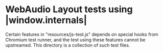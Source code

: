 # WebAudio Layout tests using |window.internals|

Certain features in "resources/js-test.js" depends on special hooks from Chromium test runner, and the test using these features cannot be upstreamed. This directory is a collection of such test files.
